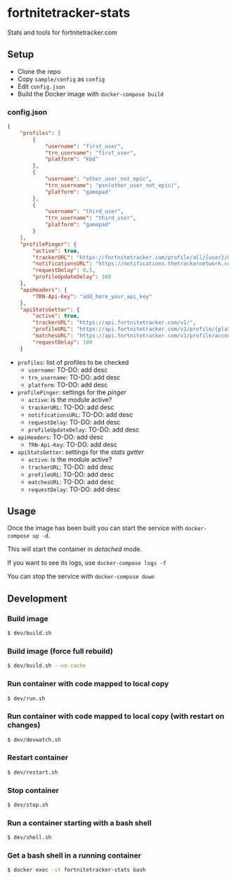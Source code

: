 # fortnitetracker-stats

Stats and tools for fortnitetracker.com

## Setup

* Clone the repo
* Copy `sample/config` as `config`
* Edit `config.json`
* Build the Docker image with `docker-compose build`

### config.json

```json
{
    "profiles": [
        {
            "username": "first_user",
            "trn_username": "first_user",
            "platform": "kbd"
        },
        {
            "username": "other_user_not_epic",
            "trn_username": "psn(other_user_not_epic)",
            "platform": "gamepad"
        },
        {
            "username": "third_user",
            "trn_username": "third_user",
            "platform": "gamepad"
        }
    ],
    "profilePinger": {
        "active": true,
        "trackerURL": "https://fortnitetracker.com/profile/all/{user}/matches",
        "notificationsURL": "https://notifications.thetrackernetwork.com/api/notifications/?site=Fortnite&userName={ip}",
        "requestDelay": 0.5,
        "profileUpdateDelay": 300
    },
    "apiHeaders": {
        "TRN-Api-Key": "add_here_your_api_key"
    },
    "apiStatsGetter": {
        "active": true,
        "trackerURL": "https://api.fortnitetracker.com/v1/",
        "profileURL": "https://api.fortnitetracker.com/v1/profile/{platform}/{trn_username}",
        "matchesURL": "https://api.fortnitetracker.com/v1/profile/account/{user_id}/matches",
        "requestDelay": 100
    }
```

* `profiles`: list of profiles to be checked
    * `username`: TO-DO: add desc
    * `trn_username`: TO-DO: add desc
    * `platform`: TO-DO: add desc
* `profilePinger`: settings for the _pinger_
    * `active`: is the module active?
    * `trackerURL`: TO-DO: add desc
    * `notificationsURL`: TO-DO: add desc
    * `requestDelay`: TO-DO: add desc
    * `profileUpdateDelay`: TO-DO: add desc
* `apiHeaders`: TO-DO: add desc
    * `TRN-Api-Key`: TO-DO: add desc
* `apiStatsGetter`: settings for the _stats getter_
    * `active`: is the module active?
    * `trackerURL`: TO-DO: add desc
    * `profileURL`: TO-DO: add desc
    * `matchesURL`: TO-DO: add desc
    * `requestDelay`: TO-DO: add desc


## Usage

Once the image has been built you can start the service with `docker-compose up -d`.

This will start the container in _detached_ mode.

If you want to see its logs, use `docker-compose logs -f`

You can stop the service with `docker-compose down`

## Development

### Build image
```bash
$ dev/build.sh
```

### Build image (force full rebuild)
```bash
$ dev/build.sh --no-cache
```

### Run container with code mapped to local copy
```bash
$ dev/run.sh
```

### Run container with code mapped to local copy (with restart on changes)
```bash
$ dev/devwatch.sh
```

### Restart container
```bash
$ dev/restart.sh
```

### Stop container
```bash
$ dev/stop.sh
```

### Run a container starting with a bash shell
```bash
$ dev/shell.sh
```

### Get a bash shell in a running container
```bash
$ docker exec -it fortnitetracker-stats bash
```
